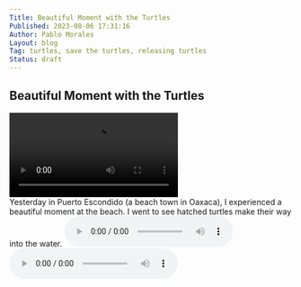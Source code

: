 ```yaml
---
Title: Beautiful Moment with the Turtles
Published: 2023-08-06 17:31:16
Author: Pablo Morales
Layout: blog
Tag: turtles, save the turtles, releasing turtles
Status: draft
---
```

<article class="pa3 pa5-ns bg-yellow">
  <h1 class="f3 f1-m f-headline-l">Beautiful Moment with the <span class="green">Turtles</span></h1>
  <div class="aspect-ratio aspect-ratio--3x4 mb4">
    <video controls class="measure lh-copy">
   <source src="https://static.lifeofpablo.com/media/videos/IMG_7224.mp4" type="video/mp4">
</video>
  </div>
  <div class="measure lh-copy" markdown="1">
Yesterday in Puerto Escondido (a beach town in Oaxaca), I experienced a beautiful moment at the beach. I went to see hatched turtles make their way into the water. 

<audio controls class="bg-green white">
<source src="https://static.lifeofpablo.com/media/audio/Playa Bacocho.m4a">
</audio>

<audio controls>
<source src="https://static.lifeofpablo.com/media/audio/067.m4a">
</audio>

  </div>

</article>
